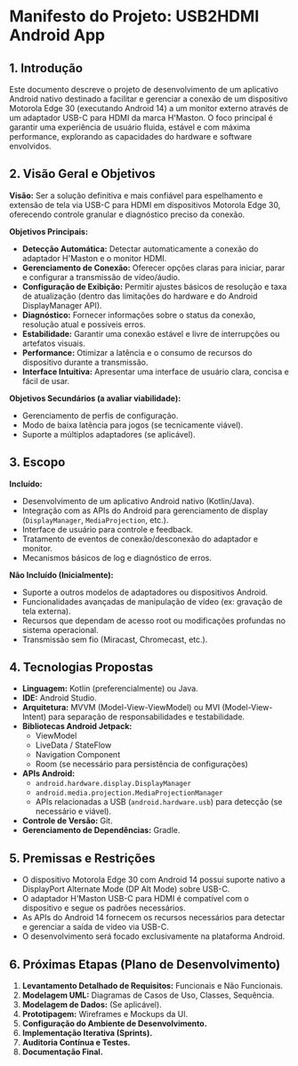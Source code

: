 # Manifesto do Projeto: USB2HDMI Android App

## 1. Introdução

Este documento descreve o projeto de desenvolvimento de um aplicativo Android nativo destinado a facilitar e gerenciar a conexão de um dispositivo Motorola Edge 30 (executando Android 14) a um monitor externo através de um adaptador USB-C para HDMI da marca H'Maston. O foco principal é garantir uma experiência de usuário fluida, estável e com máxima performance, explorando as capacidades do hardware e software envolvidos.

## 2. Visão Geral e Objetivos

**Visão:** Ser a solução definitiva e mais confiável para espelhamento e extensão de tela via USB-C para HDMI em dispositivos Motorola Edge 30, oferecendo controle granular e diagnóstico preciso da conexão.

**Objetivos Principais:**

*   **Detecção Automática:** Detectar automaticamente a conexão do adaptador H'Maston e o monitor HDMI.
*   **Gerenciamento de Conexão:** Oferecer opções claras para iniciar, parar e configurar a transmissão de vídeo/áudio.
*   **Configuração de Exibição:** Permitir ajustes básicos de resolução e taxa de atualização (dentro das limitações do hardware e do Android DisplayManager API).
*   **Diagnóstico:** Fornecer informações sobre o status da conexão, resolução atual e possíveis erros.
*   **Estabilidade:** Garantir uma conexão estável e livre de interrupções ou artefatos visuais.
*   **Performance:** Otimizar a latência e o consumo de recursos do dispositivo durante a transmissão.
*   **Interface Intuitiva:** Apresentar uma interface de usuário clara, concisa e fácil de usar.

**Objetivos Secundários (a avaliar viabilidade):**

*   Gerenciamento de perfis de configuração.
*   Modo de baixa latência para jogos (se tecnicamente viável).
*   Suporte a múltiplos adaptadores (se aplicável).

## 3. Escopo

**Incluído:**

*   Desenvolvimento de um aplicativo Android nativo (Kotlin/Java).
*   Integração com as APIs do Android para gerenciamento de display (`DisplayManager`, `MediaProjection`, etc.).
*   Interface de usuário para controle e feedback.
*   Tratamento de eventos de conexão/desconexão do adaptador e monitor.
*   Mecanismos básicos de log e diagnóstico de erros.

**Não Incluído (Inicialmente):**

*   Suporte a outros modelos de adaptadores ou dispositivos Android.
*   Funcionalidades avançadas de manipulação de vídeo (ex: gravação de tela externa).
*   Recursos que dependam de acesso root ou modificações profundas no sistema operacional.
*   Transmissão sem fio (Miracast, Chromecast, etc.).

## 4. Tecnologias Propostas

*   **Linguagem:** Kotlin (preferencialmente) ou Java.
*   **IDE:** Android Studio.
*   **Arquitetura:** MVVM (Model-View-ViewModel) ou MVI (Model-View-Intent) para separação de responsabilidades e testabilidade.
*   **Bibliotecas Android Jetpack:**
    *   ViewModel
    *   LiveData / StateFlow
    *   Navigation Component
    *   Room (se necessário para persistência de configurações)
*   **APIs Android:**
    *   `android.hardware.display.DisplayManager`
    *   `android.media.projection.MediaProjectionManager`
    *   APIs relacionadas a USB (`android.hardware.usb`) para detecção (se necessário e viável).
*   **Controle de Versão:** Git.
*   **Gerenciamento de Dependências:** Gradle.

## 5. Premissas e Restrições

*   O dispositivo Motorola Edge 30 com Android 14 possui suporte nativo a DisplayPort Alternate Mode (DP Alt Mode) sobre USB-C.
*   O adaptador H'Maston USB-C para HDMI é compatível com o dispositivo e segue os padrões necessários.
*   As APIs do Android 14 fornecem os recursos necessários para detectar e gerenciar a saída de vídeo via USB-C.
*   O desenvolvimento será focado exclusivamente na plataforma Android.

## 6. Próximas Etapas (Plano de Desenvolvimento)

1.  **Levantamento Detalhado de Requisitos:** Funcionais e Não Funcionais.
2.  **Modelagem UML:** Diagramas de Casos de Uso, Classes, Sequência.
3.  **Modelagem de Dados:** (Se aplicável).
4.  **Prototipagem:** Wireframes e Mockups da UI.
5.  **Configuração do Ambiente de Desenvolvimento.**
6.  **Implementação Iterativa (Sprints).**
7.  **Auditoria Contínua e Testes.**
8.  **Documentação Final.**